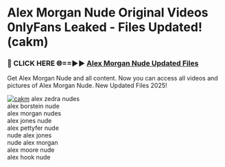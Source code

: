 # Alex Morgan Nude Original Videos 0nlyFans Leaked - Files Updated! (cakm)

<h3>🔴 CLICK HERE 🌐==►► <a href="https://tinyurl.com/5h6xmrr3" rel="nofollow">Alex Morgan Nude Updated Files</a></h3>

Get Alex Morgan Nude and all content. Now you can access all videos and pictures of Alex Morgan Nude. New Updated Files 2025!

[![cakm](https://i.imgur.com/KVD873Z.gif)](https://tinyurl.com/5h6xmrr3)
alex zedra nudes<br>
alex borstein nude<br>
alex morgan nudes<br>
alex jones nude<br>
alex pettyfer nude<br>
nude alex jones<br>
nude alex morgan<br>
alex moore nude<br>
alex hook nude